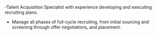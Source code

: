 -Talent Acquisition Specialist with experience developing and executing recruiting plans.
- Manage all phases of full-cycle recruiting, from initial sourcing and screening through offer negotiations, and placement.
